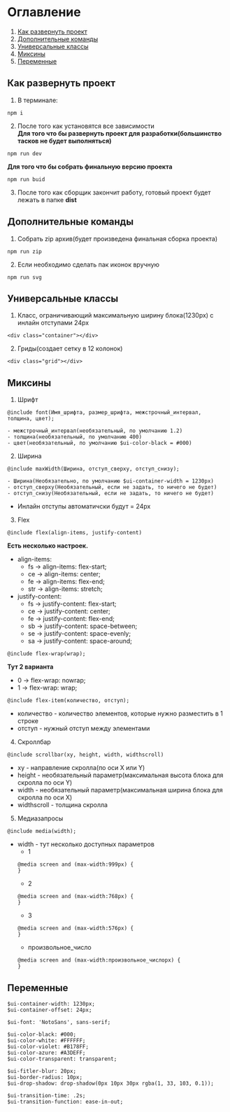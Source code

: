 # Оглавление
1. [Как развернуть проект](#Как-развернуть-проект)
2. [Дополнительные команды](#Дополнительные-команды)
3. [Универсальные классы](#Универсальные-классы)
4. [Миксины](#Миксины)
5. [Переменные](#Переменные)

## Как развернуть проект

1. В терминале:
```
npm i
```
2. После того как установятся все зависимости<br>
**Для того что бы развернуть проект для разработки(большинство тасков не будет выполняться)**
```
npm run dev
```
**Для того что бы собрать финальную версию проекта**
```
npm run buid
```
3. После того как сборщик закончит работу, готовый проект будет лежать в папке **dist**

## Дополнительные команды
1. Собрать zip архив(будет произведена финальная сборка проекта)
```
npm run zip
```
2. Если необходимо сделать пак иконок вручную
```
npm run svg
```

## Универсальные классы
1. Класс, ограничивающий максимальную ширину блока(1230px) с инлайн отступами 24px
```
<div class="container"></div>
```
2. Гриды(создает сетку в 12 колонок)
```
<div class="grid"></div>
```

## Миксины
1. Шрифт
```
@include font(Имя_шрифта, размер_шрифта, межстрочный_интервал, толщина, цвет);
```
	- межстрочный_интервал(необязательный, по умолчанию 1.2)
	- толщина(необязательный, по умолчанию 400)
	- цвет(необязательный, по умолчанию $ui-color-black = #000)
2. Ширина
```
@include maxWidth(Ширина, отступ_сверху, отступ_снизу);
```
	- Ширина(Необязательно, по умолчанию $ui-container-width = 1230px)
	- отступ_сверху(Необязательный, если не задать, то ничего не будет)
	- отступ_снизу(Необязательный, если не задать, то ничего не будет)

- Инлайн отступы автоматичски будут = 24px
3. Flex
```
@include flex(align-items, justify-content)
```
**Есть несколько настроек.**
- align-items:
	- fs -> align-items: flex-start;
	- ce -> align-items: center;
	- fe -> align-items: flex-end;
	- str -> align-items: stretch;
- justify-content:
	- fs -> justify-content: flex-start;
	- ce -> justify-content: center;
	- fe -> justify-content: flex-end;
	- sb -> justify-content: space-between;
	- se -> justify-content: space-evenly;
	- sa -> justify-content: space-around;
```
@include flex-wrap(wrap);
```
**Тут 2 варианта**
- 0 -> flex-wrap: nowrap;
- 1 -> flex-wrap: wrap;
```
@include flex-item(количество, отступ);
```
- количество - количество элементов, которые нужно разместить в 1 строке
- отступ - нужный отступ между элементами
4. Скроллбар
```
@include scrollbar(xy, height, width, widthscroll)
```
- xy - направление скролла(по оси X или Y)
- height - необязательный параметр(максимальная высота блока для скролла по оси Y)
- width - необязательный параметр(максимальная ширина блока для скролла по оси X)
- widthscroll - толщина скролла
5. Медиазапросы
```
@include media(width);
```
- width - тут несколько доступных параметров
	- 1
	```
	@media screen and (max-width:999px) {
	}
	```
	- 2
	```
	@media screen and (max-width:768px) {
	}
	```
	- 3
	```
	@media screen and (max-width:576px) {
	}
	```
	- произвольное_число
	```
	@media screen and (max-width:произвольное_числоpx) {
	}
	```
## Переменные
```
$ui-container-width: 1230px;
$ui-container-offset: 24px;

$ui-font: 'NotoSans', sans-serif;

$ui-color-black: #000;
$ui-color-white: #FFFFFF;
$ui-color-violet: #B178FF;
$ui-color-azure: #A3DEFF;
$ui-color-transparent: transparent;

$ui-fitler-blur: 20px;
$ui-border-radius: 10px;
$ui-drop-shadow: drop-shadow(0px 10px 30px rgba(1, 33, 103, 0.1));

$ui-transition-time: .2s;
$ui-transition-function: ease-in-out;
```
